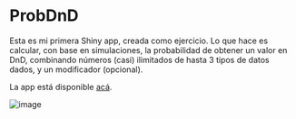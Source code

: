 # ProbDnD
Esta es mi primera Shiny app, creada como ejercicio. Lo que hace es calcular, con base en simulaciones, la probabilidad de obtener un valor en DnD, combinando números (casi) ilimitados de hasta 3 tipos de datos dados, y un modificador (opcional).

La app está disponible [acá](https://jdleongomez.shinyapps.io/Probalilidad_Dados_DnD/).


![image](https://user-images.githubusercontent.com/45215832/128624441-3e221566-7e50-4859-8078-0311b7ea988a.png)
